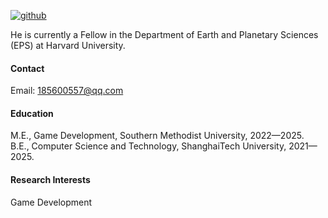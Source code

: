 

[![github](https://img.shields.io/badge/zhoushangli-github-blue?logo=github)](https://github.com/zhoushangli)

He is currently a Fellow in the Department of Earth and Planetary Sciences (EPS) at Harvard University.

#### Contact

Email: 185600557@qq.com

#### Education
M.E., Game Development, Southern Methodist University, 2022—2025.\
B.E., Computer Science and Technology, ShanghaiTech University, 2021—2025.

#### Research Interests
Game Development

